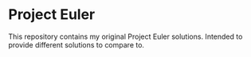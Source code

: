 # Project Euler
This repository contains my original Project Euler solutions. Intended to provide different solutions to compare to.
